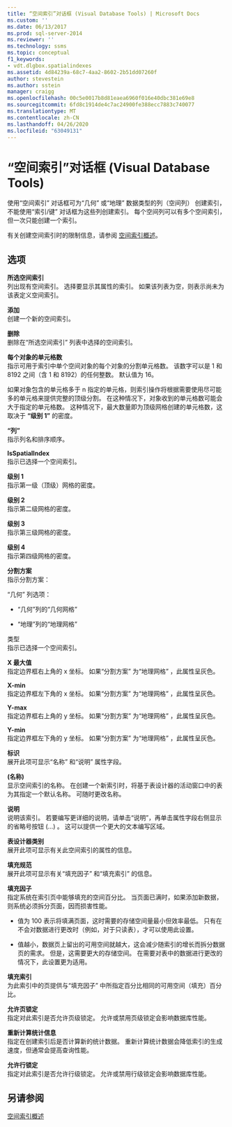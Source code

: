 ```yaml
---
title: “空间索引”对话框 (Visual Database Tools) | Microsoft Docs
ms.custom: ''
ms.date: 06/13/2017
ms.prod: sql-server-2014
ms.reviewer: ''
ms.technology: ssms
ms.topic: conceptual
f1_keywords:
- vdt.dlgbox.spatialindexes
ms.assetid: 4d84239a-68c7-4aa2-8602-2b51dd07260f
author: stevestein
ms.author: sstein
manager: craigg
ms.openlocfilehash: 00c5e0017b8d81eaea6960f016e40dbc381e69e8
ms.sourcegitcommit: 6fd8c1914de4c7ac24900fe388ecc7883c740077
ms.translationtype: MT
ms.contentlocale: zh-CN
ms.lasthandoff: 04/26/2020
ms.locfileid: "63049131"
---
```

# <a name="spatial-indexes-dialog-box-visual-database-tools"></a>“空间索引”对话框 (Visual Database Tools)
  使用“空间索引”  对话框可为“几何”  或“地理”  数据类型的列（空间列）  创建索引，不能使用“索引/键”  对话框为这些列创建索引。 每个空间列可以有多个空间索引，但一次只能创建一个索引。  
  
 有关创建空间索引时的限制信息，请参阅 [空间索引概述](../../relational-databases/spatial/spatial-indexes-overview.md)。  
  
## <a name="options"></a>选项  
 **所选空间索引**  
 列出现有空间索引。 选择要显示其属性的索引。 如果该列表为空，则表示尚未为该表定义空间索引。  
  
 **添加**  
 创建一个新的空间索引。  
  
 **删除**  
 删除在“所选空间索引”  列表中选择的空间索引。  
  
 **每个对象的单元格数**  
 指示可用于索引中单个空间对象的每个对象的分割单元格数。 该数字可以是 1 和 8192 之间（含 1 和 8192）的任何整数。 默认值为 16。  
  
 如果对象包含的单元格多于 n  指定的单元格，则索引操作将根据需要使用尽可能多的单元格来提供完整的顶级分割。 在这种情况下，对象收到的单元格数可能会大于指定的单元格数。 这种情况下，最大数量即为顶级网格创建的单元格数，这取决于 **“级别 1”** 的密度。  
  
 **“列”**  
 指示列名和排序顺序。  
  
 **IsSpatialIndex**  
 指示已选择一个空间索引。  
  
 **级别 1**  
 指示第一级（顶级）网格的密度。  
  
 **级别 2**  
 指示第二级网格的密度。  
  
 **级别 3**  
 指示第三级网格的密度。  
  
 **级别 4**  
 指示第四级网格的密度。  
  
 **分割方案**  
 指示分割方案：  
  
 “几何”  列选项：  
  
-   “几何”列的“几何网格”   
  
-   “地理”列的“地理网格”   
  
 类型   
 指示已选择一个空间索引。  
  
 **X 最大值**  
 指定边界框右上角的 x 坐标。 如果“分割方案”  为“地理网格”  ，此属性呈灰色。  
  
 **X-min**  
 指定边界框左下角的 x 坐标。 如果“分割方案”  为“地理网格”  ，此属性呈灰色。  
  
 **Y-max**  
 指定边界框右上角的 y 坐标。 如果“分割方案”  为“地理网格”  ，此属性呈灰色。  
  
 **Y-min**  
 指定边界框左下角的 y 坐标。 如果“分割方案”  为“地理网格”  ，此属性呈灰色。  
  
 **标识**  
 展开此项可显示“名称”  和“说明”  属性字段。  
  
 **(名称)**  
 显示空间索引的名称。 在创建一个新索引时，将基于表设计器的活动窗口中的表为其指定一个默认名称。 可随时更改名称。  
  
 **说明**  
 说明该索引。 若要编写更详细的说明，请单击“说明”，再单击属性字段右侧显示的省略号按钮 (…)   。 这可以提供一个更大的文本编写区域。  
  
 **表设计器类别**  
 展开此项可显示有关此空间索引的属性的信息。  
  
 **填充规范**  
 展开此项可显示有关“填充因子”  和“填充索引”  的信息。  
  
 **填充因子**  
 指定系统在索引页中能够填充的空间百分比。 当页面已满时，如果添加新数据，则系统必须拆分页面，因而损害性能。  
  
-   值为 100 表示将填满页面，这时需要的存储空间量最小但效率最低。 只有在不会对数据进行更改时（例如，对于只读表），才可以使用此设置。  
  
-   值越小，数据页上留出的可用空间就越大，这会减少随索引的增长而拆分数据页的需求。 但是，这需要更大的存储空间。 在需要对表中的数据进行更改的情况下，此设置更为适用。  
  
 **填充索引**  
 为此索引中的页提供与“填充因子”  中所指定百分比相同的可用空间（填充）百分比。  
  
 **允许页锁定**  
 指定对此索引是否允许页级锁定。 允许或禁用页级锁定会影响数据库性能。  
  
 **重新计算统计信息**  
 指定在创建索引后是否计算新的统计数据。 重新计算统计数据会降低索引的生成速度，但通常会提高查询性能。  
  
 **允许行锁定**  
 指定对此索引是否允许行级锁定。 允许或禁用行级锁定会影响数据库性能。  
  
## <a name="see-also"></a>另请参阅  
 [空间索引概述](../../relational-databases/spatial/spatial-indexes-overview.md)  
  
  

